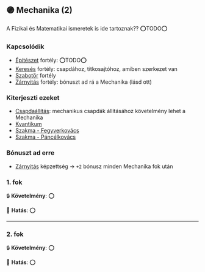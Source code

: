 ## 🟣 Mechanika (2)

A Fizikai és Matematikai ismeretek is ide tartoznak?? ⭕TODO⭕

### Kapcsolódik

- [Építészet](epiteszet.md) fortély: ⭕TODO⭕
- [Keresés](kereses.md) fortély: csapdához, titkosajtóhoz, amiben szerkezet van
- [Szabotőr](szabotor.md) fortély
- [Zárnyitás](../kepzettsegek.szekunder/zarnyitas.md) fortély: bónuszt ad rá a Mechanika (lásd ott)

### Kiterjeszti ezeket

- [Csapdaállítás](../kepzettsegek.szekunder/csapdaallitas.md): mechanikus csapdák állításához követelmény lehet a Mechanika
- [Kvantikum](../kepzettsegek.szekunder/kvantikum.md)
- [Szakma - Fegyverkovács](../kepzettsegek.szekunder/szakma.md)
- [Szakma - Páncélkovács](../kepzettsegek.szekunder/szakma.md)

### Bónuszt ad erre

- [Zárnyitás](../kepzettsegek.szekunder/zarnyitas.md) képzettség → `+2` bónusz minden Mechanika fok után

### 1. fok

🔒 **Követelmény**: ⭕

🌟 **Hatás**: ⭕

---
### 2. fok

🔒 **Követelmény**: ⭕

🌟 **Hatás**: ⭕

